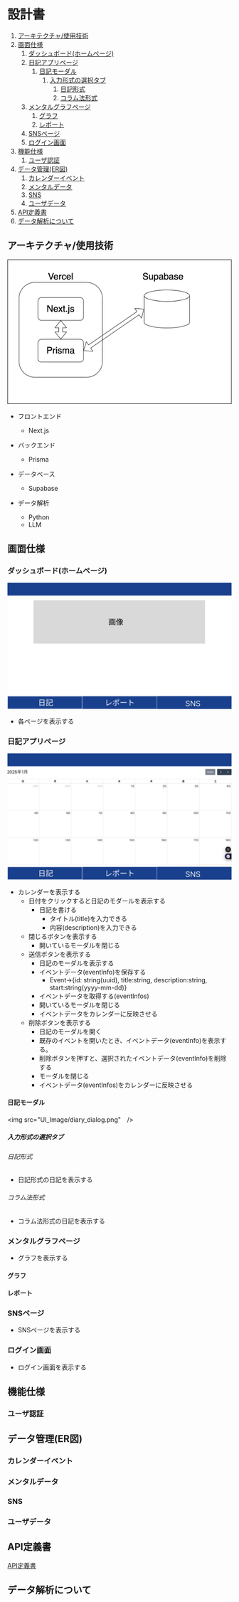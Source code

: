 # 設計書
1. [アーキテクチャ/使用技術](#アーキテクチャ使用技術)
2. [画面仕様](#画面仕様)
   1. [ダッシュボード(ホームページ)](#ダッシュボードホームページ)
   2. [日記アプリページ](#日記アプリページ)
      1. [日記モーダル](#日記モーダル)
         1. [入力形式の選択タブ](#入力形式の選択タブ)
            1. [日記形式](#日記形式)
            2. [コラム法形式](#コラム法形式)
   3. [メンタルグラフページ](#メンタルグラフページ)
      1. [グラフ](#グラフ)
      2. [レポート](#レポート)
   4. [SNSページ](#snsページ)
   5. [ログイン画面](#ログイン画面)
3. [機能仕様](#機能仕様)
   1. [ユーザ認証](#ユーザ認証)
4. [データ管理(ER図)](#データ管理er図)
   1. [カレンダーイベント](#カレンダーイベント)
   2. [メンタルデータ](#メンタルデータ)
   3. [SNS](#sns)
   4. [ユーザデータ](#ユーザデータ)
5. [API定義書](#api定義書)
6. [データ解析について](#データ解析について)

## アーキテクチャ/使用技術

<img src="architect.png">

* フロントエンド
  * Next.js
* バックエンド
  * Prisma
* データベース
  * Supabase

* データ解析
  * Python
  * LLM

## 画面仕様

### ダッシュボード(ホームページ)

<img src="UI_Image/Dashboard.png">

* 各ページを表示する

### 日記アプリページ

<img src="UI_Image/diary.png">

* カレンダーを表示する
  * 日付をクリックすると日記のモダールを表示する
    * 日記を書ける
      * タイトル(title)を入力できる
      * 内容(description)を入力できる
  * 閉じるボタンを表示する
    * 開いているモーダルを閉じる
  * 送信ボタンを表示する
    * 日記のモーダルを表示する
    * イベントデータ(eventInfo)を保存する
      * Event→{id: string(uuid), title:string, description:string, start:string(yyyy-mm-dd)}
    * イベントデータを取得する(eventInfos)
    * 開いているモーダルを閉じる
    * イベントデータをカレンダーに反映させる
  * 削除ボタンを表示する
    * 日記のモーダルを開く
    * 既存のイベントを開いたとき、イベントデータ(eventInfo)を表示する。
    * 削除ボタンを押すと、選択されたイベントデータ(eventInfo)を削除する
    * モーダルを閉じる
    * イベントデータ(eventInfos)をカレンダーに反映させる

#### 日記モーダル

<img src="UI_Image/diary_dialog.png"　/>

##### 入力形式の選択タブ

###### 日記形式

* 日記形式の日記を表示する

###### コラム法形式

* コラム法形式の日記を表示する

### メンタルグラフページ

* グラフを表示する

#### グラフ

#### レポート

### SNSページ

* SNSページを表示する

### ログイン画面

* ログイン画面を表示する

## 機能仕様

### ユーザ認証

## データ管理(ER図)

### カレンダーイベント

### メンタルデータ

### SNS

### ユーザデータ

## API定義書

[API定義書](https://github.com/betashort/mental-health-diary-app/blob/main/design/API/api.md)

## データ解析について



